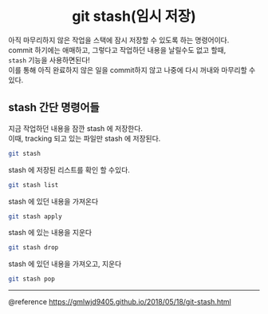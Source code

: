 # <div align="center">git stash(임시 저장)</div>
아직 마무리하지 않은 작업을 스택에 잠시 저장할 수 있도록 하는 명령어이다.    
commit 하기에는 애매하고, 그렇다고 작업하던 내용을 날릴수도 없고 할때,    
`stash` 기능을 사용하면된다!    
이를 통해 아직 완료하지 않은 일을 commit하지 않고 나중에 다시 꺼내와 마무리할 수 있다.

## stash 간단 명령어들
지금 작업하던 내용을 잠깐 stash 에 저장한다.    
이때, tracking 되고 있는 파일만 stash 에 저장된다.
```bash
git stash
```    

stash 에 저장된 리스트를 확인 할 수있다.    
```bash
git stash list
```

stash 에 있던 내용을 가져온다
```bash
git stash apply
```

stash 에 있는 내용을 지운다
```bash
git stash drop
```

stash 에 있던 내용을 가져오고, 지운다
```bash
git stash pop
```

---
@reference https://gmlwjd9405.github.io/2018/05/18/git-stash.html